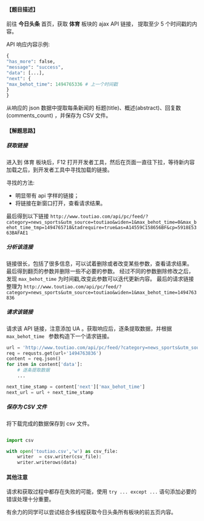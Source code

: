 #### 【题目描述】

前往 **今日头条** 首页，获取 **体育** 板块的 ajax API 链接，
提取至少 5 个时间戳的内容。

API 响应内容示例:

```python
{
"has_more": false,  
"message": "success",
"data": [...],
"next": {
"max_behot_time": 1494765336 # 上一个时间戳
}
}

```

从响应的 json 数据中提取每条新闻的 标题(title)、概述(abstract)、回复数(comments_count) ，并保存为 CSV 文件。

#### 【解题思路】

##### 获取链接

进入到 体育 板块后，F12 打开开发者工具，然后在页面一直往下拉，等待新内容加载之后，到开发者工具中寻找加载的链接。

寻找的方法:
- 明显带有 api 字样的链接；
- 将链接在新窗口打开，查看请求结果。

最后得到以下链接 `http://www.toutiao.com/api/pc/feed/?category=news_sports&utm_source=toutiao&widen=1&max_behot_time=0&max_behot_time_tmp=1494765718&tadrequire=true&as=A14559C158656BF&cp=5918E5363BAFAE1
`

##### 分析该连接

链接很长，包括了很多信息，可以试着删除或者改变某些参数，查看请求结果。
最后得到翻页的参数并删除一些不必要的参数。
经过不同的参数删除修改之后，发现 `max_behot_time` 为时间戳,改变此参数可以迭代更新内容。
最后的请求链接整理为 `http://www.toutiao.com/api/pc/feed/?category=news_sports&utm_source=toutiao&widen=1&max_behot_time=1494763836`

##### 请求该链接

请求该 API 链接，注意添加 UA 。获取响应后，逐条提取数据，并根据 `max_behot_time ` 参数构造下一个请求链接。

```python
url = 'http://www.toutiao.com/api/pc/feed/?category=news_sports&utm_source=toutiao&widen=1&max_behot_time='
req = requsts.get(url+'1494763836')
content = req.json()
for item in content['data']:
    # 逐条提取数据
    ...

next_time_stamp = content['next']['max_behot_time']
next_url = url + next_time_stamp


```

##### 保存为 CSV 文件

将下载完成的数据保存到 csv 文件。

```python

import csv

with open('toutiao.csv','w') as csv_file:
    writer  = csv.writer(csv_file):
    writer.writerows(data)

```

#### 其他注意

请求和获取过程中都存在失败的可能，使用 `try ... except ...` 语句添加必要的错误处理十分重要。

有余力的同学可以尝试结合多线程获取今日头条所有板块的前五页内容。
